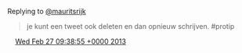 Replying to [@mauritsrijk](https://twitter.com/mauritsrijk/status/306693167061798913)

> je kunt een tweet ook deleten en dan opnieuw schrijven\. \#protip

<img src="../../media/tweet.ico" width="12" /> [Wed Feb 27 09:38:55 +0000 2013](https://twitter.com/DromerDenker/status/306699925071200256)